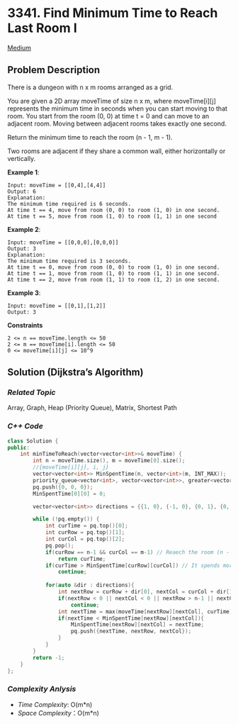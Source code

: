# 3341. Find Minimum Time to Reach Last Room I
[Medium](https://leetcode.com/problems/find-minimum-time-to-reach-last-room-i/description/)

## Problem Description

There is a dungeon with n x m rooms arranged as a grid.

You are given a 2D array moveTime of size n x m, where moveTime[i][j] represents the minimum time in seconds when you can start moving to that room. You start from the room (0, 0) at time t = 0 and can move to an adjacent room. Moving between adjacent rooms takes exactly one second.

Return the minimum time to reach the room (n - 1, m - 1).

Two rooms are adjacent if they share a common wall, either horizontally or vertically.

**Example 1**:
```
Input: moveTime = [[0,4],[4,4]]
Output: 6
Explanation:
The minimum time required is 6 seconds.
At time t == 4, move from room (0, 0) to room (1, 0) in one second.
At time t == 5, move from room (1, 0) to room (1, 1) in one second
```
**Example 2**:
```
Input: moveTime = [[0,0,0],[0,0,0]]
Output: 3
Explanation:
The minimum time required is 3 seconds.
At time t == 0, move from room (0, 0) to room (1, 0) in one second.
At time t == 1, move from room (1, 0) to room (1, 1) in one second.
At time t == 2, move from room (1, 1) to room (1, 2) in one second.
```
**Example 3**:
```
Input: moveTime = [[0,1],[1,2]]
Output: 3
```

**Constraints**
```
2 <= n == moveTime.length <= 50
2 <= m == moveTime[i].length <= 50
0 <= moveTime[i][j] <= 10^9
```

## Solution (Dijkstra’s Algorithm)

### _Related Topic_
   Array, Graph, Heap (Priority Queue), Matrix, Shortest Path

### _C++ Code_
```cpp
class Solution {
public:
    int minTimeToReach(vector<vector<int>>& moveTime) {
        int n = moveTime.size(), m = moveTime[0].size();
        //{moveTime[i][j], i, j}
        vector<vector<int>> MinSpentTime(n, vector<int>(m, INT_MAX));
        priority_queue<vector<int>, vector<vector<int>>, greater<vector<int>>> pq;
        pq.push({0, 0, 0});
        MinSpentTime[0][0] = 0;

        vector<vector<int>> directions = {{1, 0}, {-1, 0}, {0, 1}, {0, -1}};

        while (!pq.empty()) {
            int curTime = pq.top()[0];
            int curRow = pq.top()[1];
            int curCol = pq.top()[2];
            pq.pop();
            if(curRow == n-1 && curCol == m-1) // Reaech the room (n - 1, m - 1). Return answer
                return curTime;
            if(curTime > MinSpentTime[curRow][curCol]) // It spends more time to each room[i][j]. Don't consider this path
                continue;
            
            for(auto &dir : directions){
                int nextRow = curRow + dir[0], nextCol = curCol + dir[1];
                if(nextRow < 0 || nextCol < 0 || nextRow > n-1 || nextCol > m-1)
                    continue;
                int nextTime = max(moveTime[nextRow][nextCol], curTime) + 1;
                if(nextTime < MinSpentTime[nextRow][nextCol]){
                    MinSpentTime[nextRow][nextCol] = nextTime;
                    pq.push({nextTime, nextRow, nextCol});
                }
            }
        }
        return -1;
    }
};
```

### _Complexity Anlysis_
- _Time Complexity_: O(m*n)
- _Space Complexity_：O(m*n)
